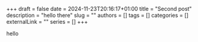 +++
draft = false
date = 2024-11-23T20:16:17+01:00
title = "Second post"
description = "hello there"
slug = ""
authors = []
tags = []
categories = []
externalLink = ""
series = []
+++

hello
